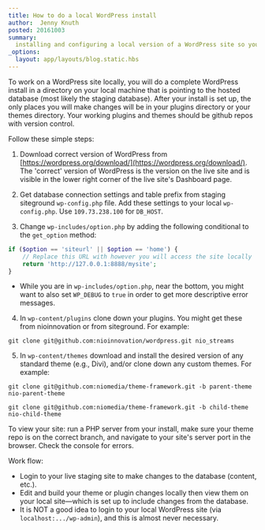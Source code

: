 ```yaml
---
title: How to do a local WordPress install
author:  Jenny Knuth
posted: 20161003
summary:
  installing and configuring a local version of a WordPress site so you can view changes locally before pushing
_options:
  layout: app/layouts/blog.static.hbs
---
```


To work on a WordPress site locally, you will do a complete WordPress install in a directory on your local machine that is pointing to the hosted database (most likely the staging database). After your install is set up, the only places you will make changes will be in your plugins directory or your themes directory. Your working plugins and themes should be github repos with version control.

Follow these simple steps:

1. Download correct version of WordPress from [https://wordpress.org/download/](https://wordpress.org/download/). The 'correct' version of WordPress is the version on the live site and is visible in the lower right corner of the live site's Dashboard page.

2. Get database connection settings and table prefix from staging siteground `wp-config.php` file. Add these settings to your local `wp-config.php`. Use `109.73.238.100` for `DB_HOST`.

3. Change `wp-includes/option.php` by adding the following conditional to the `get_option` method:

```php
if ($option == 'siteurl' || $option == 'home') {
	// Replace this URL with however you will access the site locally
	return 'http://127.0.0.1:8888/mysite';
}
```
- While you are in `wp-includes/option.php`, near the bottom, you might want to also set `WP_DEBUG` to `true` in order to get more descriptive error messages.  

4. In `wp-content/plugins` clone down your plugins. You might get these from nioinnovation or from siteground. For example:
```
git clone git@github.com:nioinnovation/wordpress.git nio_streams
```

5. In `wp-content/themes` download and install the desired version of any standard theme (e.g., Divi), and/or clone down any custom themes. For example:
```
git clone git@github.com:niomedia/theme-framework.git -b parent-theme nio-parent-theme
```
```
git clone git@github.com:niomedia/theme-framework.git -b child-theme nio-child-theme
```

To view your site: run a PHP server from your install, make sure your theme repo is on the correct branch, and navigate to your site's server port in the browser. Check the console for errors.

Work flow:

- Login to your live staging site to make changes to the database (content, etc.).
- Edit and build your theme or plugin changes locally then view them on your local site—which is set up to include changes from the database.
- It is NOT a good idea to login to your local WordPress site (via `localhost:.../wp-admin`), and this is almost never necessary.
